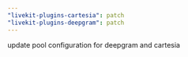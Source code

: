 ```yaml
---
"livekit-plugins-cartesia": patch
"livekit-plugins-deepgram": patch
---
```


update pool configuration for deepgram and cartesia
